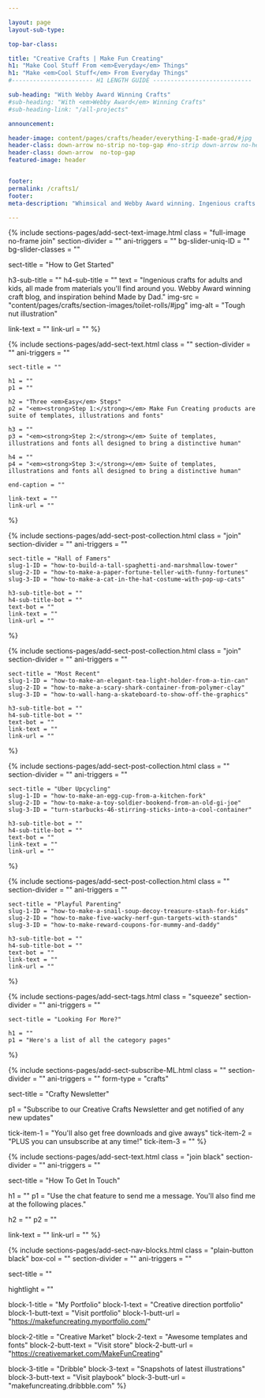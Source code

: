 ```yaml
---

layout: page
layout-sub-type:

top-bar-class:

title: "Creative Crafts | Make Fun Creating"
h1: "Make Cool Stuff From <em>Everyday</em> Things"
h1: "Make <em>Cool Stuff</em> From Everyday Things"
#----------------------- H1 LENGTH GUIDE ----------------------------

sub-heading: "With Webby Award Winning Crafts"
#sub-heading: "With <em>Webby Award</em> Winning Crafts"
#sub-heading-link: "/all-projects"

announcement:

header-image: content/pages/crafts/header/everything-I-made-grad/#jpg
header-class: down-arrow no-strip no-top-gap #no-strip down-arrow no-header no-card no-title narrow overlay white-text center no-image no-strip
header-class: down-arrow  no-top-gap 
featured-image: header


footer:
permalink: /crafts1/
footer:
meta-description: "Whimsical and Webby Award winning. Ingenious crafts for adults and your kids, all made from the materials you find around you. Project archive from 'What I Made', the Webby Award winning craft blog."

---
```





<!-- SECTION TEXT & IMAGE -->
{% include sections-pages/add-sect-text-image.html
  class = "full-image no-frame join"
  section-divider = ""
  ani-triggers = ""
  bg-slider-uniq-ID = ""
  bg-slider-classes = ""

  sect-title = "How to Get Started"

  h3-sub-title = ""
  h4-sub-title = ""
  text = "Ingenious crafts for adults and kids, all made from materials you'll find around you. Webby Award winning craft blog, and inspiration behind Made by Dad."
  img-src = "content/pages/crafts/section-images/toilet-rolls/#jpg"
  img-alt = "Tough nut illustration"

  link-text = ""
  link-url = ""
%}





<!-- SECTION TEXT -->
{% include sections-pages/add-sect-text.html
	class = ""
	section-divider = ""
	ani-triggers = ""

	sect-title = ""
	
	h1 = ""
	p1 = ""
	
	h2 = "Three <em>Easy</em> Steps"
	p2 = "<em><strong>Step 1:</strong></em> Make Fun Creating products are suite of templates, illustrations and fonts"

	h3 = ""
	p3 = "<em><strong>Step 2:</strong></em> Suite of templates, illustrations and fonts all designed to bring a distinctive human"

	h4 = ""
	p4 = "<em><strong>Step 3:</strong></em> Suite of templates, illustrations and fonts all designed to bring a distinctive human"

	end-caption = ""
	
	link-text = ""
	link-url = ""
%}






<!-- SECTION COLLECTION [BY POST SLUG] -->
{% include sections-pages/add-sect-post-collection.html
	class = "join"
	section-divider = ""
	ani-triggers = ""

	sect-title = "Hall of Famers"
	slug-1-ID = "how-to-build-a-tall-spaghetti-and-marshmallow-tower"
	slug-2-ID = "how-to-make-a-paper-fortune-teller-with-funny-fortunes"
	slug-3-ID = "how-to-make-a-cat-in-the-hat-costume-with-pop-up-cats"

	h3-sub-title-bot = ""
	h4-sub-title-bot = ""
	text-bot = ""
	link-text = ""
	link-url = ""
%}



<!-- SECTION COLLECTION [BY POST SLUG] -->
{% include sections-pages/add-sect-post-collection.html
	class = "join"
	section-divider = ""
	ani-triggers = ""

	sect-title = "Most Recent"
	slug-1-ID = "how-to-make-an-elegant-tea-light-holder-from-a-tin-can"
	slug-2-ID = "how-to-make-a-scary-shark-container-from-polymer-clay"
	slug-3-ID = "how-to-wall-hang-a-skateboard-to-show-off-the-graphics"

	h3-sub-title-bot = ""
	h4-sub-title-bot = ""
	text-bot = ""
	link-text = ""
	link-url = ""
%}


<!-- SECTION COLLECTION [BY POST SLUG] -->
{% include sections-pages/add-sect-post-collection.html
	class = ""
	section-divider = ""
	ani-triggers = ""

	sect-title = "Uber Upcycling"
	slug-1-ID = "how-to-make-an-egg-cup-from-a-kitchen-fork"
	slug-2-ID = "how-to-make-a-toy-soldier-bookend-from-an-old-gi-joe"
	slug-3-ID = "turn-starbucks-46-stirring-sticks-into-a-cool-container"

	h3-sub-title-bot = ""
	h4-sub-title-bot = ""
	text-bot = ""
	link-text = ""
	link-url = ""
%}



<!-- SECTION COLLECTION [BY POST SLUG] -->
{% include sections-pages/add-sect-post-collection.html
	class = ""
	section-divider = ""
	ani-triggers = ""

	sect-title = "Playful Parenting"
	slug-1-ID = "how-to-make-a-snail-soup-decoy-treasure-stash-for-kids"
	slug-2-ID = "how-to-make-five-wacky-nerf-gun-targets-with-stands"
	slug-3-ID = "how-to-make-reward-coupons-for-mummy-and-daddy"

	h3-sub-title-bot = ""
	h4-sub-title-bot = ""
	text-bot = ""
	link-text = ""
	link-url = ""
%}



<!-- SECTION TAGS -->
{% include sections-pages/add-sect-tags.html
	class = "squeeze"
	section-divider = ""
	ani-triggers = ""

	sect-title = "Looking For More?"

	h1 = ""
	p1 = "Here's a list of all the category pages"
%}







<!-- SECTION SUBSCRIBE -->
{% include sections-pages/add-sect-subscribe-ML.html
  class = ""
  section-divider = ""
  ani-triggers = ""
  form-type = "crafts"

  sect-title = "Crafty Newsletter"

  p1 = "Subscribe to our Creative Crafts Newsletter and get notified of any new updates"
  
  tick-item-1 = "You'll also get free downloads and give aways"
  tick-item-2 = "PLUS you can unsubscribe at any time!"
  tick-item-3 = ""
%}






<!-- SECTION TEXT -->
{% include sections-pages/add-sect-text.html
  class = "join black"
  section-divider = ""
  ani-triggers = ""

  sect-title = "How To Get In Touch"
  
  h1 = ""
  p1 = "Use the chat feature to send me a message. You'll also find me at the following places."
  
  h2 = ""
  p2 = ""
  
  link-text = ""
  link-url = ""
%}

<!-- SECTION NAV BLOCKS -->
{% include sections-pages/add-sect-nav-blocks.html
  class = "plain-button black"
  box-col = ""
  section-divider = ""
  ani-triggers = ""

  sect-title = ""

  hightlight = ""
  
  block-1-title = "My Portfolio"
  block-1-text = "Creative direction portfolio"
  block-1-butt-text = "Visit portfolio"
  block-1-butt-url = "https://makefuncreating.myportfolio.com/"

  block-2-title = "Creative Market"
  block-2-text = "Awesome templates and fonts"
  block-2-butt-text = "Visit store"
  block-2-butt-url = "https://creativemarket.com/MakeFunCreating"

  block-3-title = "Dribble"
  block-3-text = "Snapshots of latest illustrations"
  block-3-butt-text = "Visit playbook"
  block-3-butt-url = "makefuncreating.dribbble.com"
%} 


















